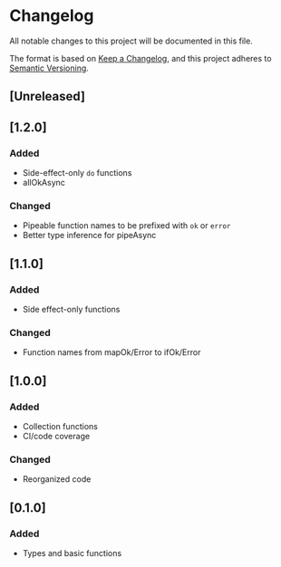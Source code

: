 # Changelog

All notable changes to this project will be documented in this file.

The format is based on [Keep a Changelog](https://keepachangelog.com/en/1.0.0/),
and this project adheres to [Semantic Versioning](https://semver.org/spec/v2.0.0.html).

## [Unreleased]

## [1.2.0]

### Added

- Side-effect-only `do` functions
- allOkAsync

### Changed

- Pipeable function names to be prefixed with `ok` or `error`
- Better type inference for pipeAsync

## [1.1.0]

### Added

- Side effect-only functions

### Changed

- Function names from mapOk/Error to ifOk/Error

## [1.0.0]

### Added

- Collection functions
- CI/code coverage

### Changed

- Reorganized code

## [0.1.0]

### Added

- Types and basic functions
